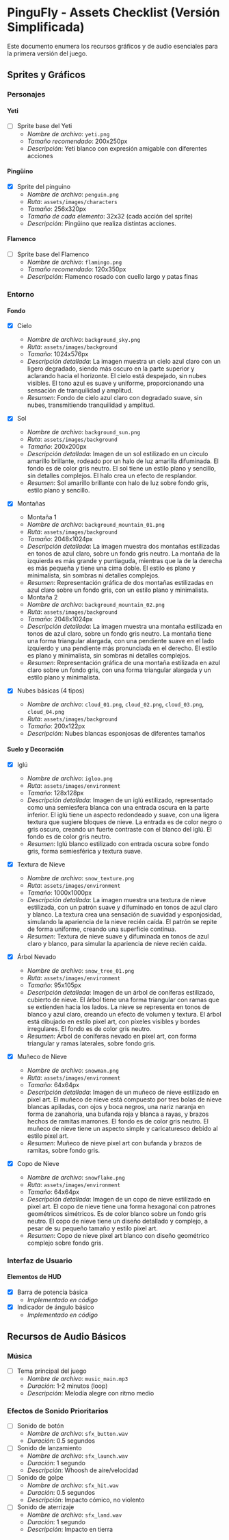 # PinguFly - Assets Checklist (Versión Simplificada)

Este documento enumera los recursos gráficos y de audio esenciales para la primera versión del juego.

## Sprites y Gráficos

### Personajes

#### Yeti
- [ ] Sprite base del Yeti
  - *Nombre de archivo*: `yeti.png`
  - *Tamaño recomendado*: 200x250px
  - *Descripción*: Yeti blanco con expresión amigable con diferentes acciones

#### Pingüino
- [X] Sprite del pinguino
  - *Nombre de archivo*: `penguin.png`
  - *Ruta*: `assets/images/characters`
  - *Tamaño*: 256x320px
  - *Tamaño de cada elemento*: 32x32 (cada acción del sprite)
  - *Descripción*: Pingüino que realiza distintas acciones.

#### Flamenco
- [ ] Sprite base del Flamenco
  - *Nombre de archivo*: `flamingo.png`
  - *Tamaño recomendado*: 120x350px
  - *Descripción*: Flamenco rosado con cuello largo y patas finas

### Entorno

#### Fondo
- [X] Cielo
  - *Nombre de archivo*: `background_sky.png`
  - *Ruta*: `assets/images/background`
  - *Tamaño*: 1024x576px
  - *Descripción detallada*: La imagen muestra un cielo azul claro con un ligero degradado, siendo más oscuro en la parte superior y aclarando hacia el horizonte. El cielo está despejado, sin nubes visibles. El tono azul es suave y uniforme, proporcionando una sensación de tranquilidad y amplitud.
  - *Resumen*: Fondo de cielo azul claro con degradado suave, sin nubes, transmitiendo tranquilidad y amplitud.

- [X] Sol
  - *Nombre de archivo*: `background_sun.png`
  - *Ruta*: `assets/images/background`
  - *Tamaño*: 200x200px
  - *Descripción detallada*: Imagen de un sol estilizado en un círculo amarillo brillante, rodeado por un halo de luz amarilla difuminada. El fondo es de color gris neutro. El sol tiene un estilo plano y sencillo, sin detalles complejos. El halo crea un efecto de resplandor.
  - *Resumen*: Sol amarillo brillante con halo de luz sobre fondo gris, estilo plano y sencillo.

- [X] Montañas
  - Montaña 1
  - *Nombre de archivo*: `background_mountain_01.png`
  - *Ruta*: `assets/images/background`
  - *Tamaño*: 2048x1024px
  - *Descripción detallada*: La imagen muestra dos montañas estilizadas en tonos de azul claro, sobre un fondo gris neutro. La montaña de la izquierda es más grande y puntiaguda, mientras que la de la derecha es más pequeña y tiene una cima doble. El estilo es plano y minimalista, sin sombras ni detalles complejos.
  - *Resumen*: Representación gráfica de dos montañas estilizadas en azul claro sobre un fondo gris, con un estilo plano y minimalista.
  - Montaña 2
  - *Nombre de archivo*: `background_mountain_02.png`
  - *Ruta*: `assets/images/background`
  - *Tamaño*: 2048x1024px
  - *Descripción detallada*: La imagen muestra una montaña estilizada en tonos de azul claro, sobre un fondo gris neutro. La montaña tiene una forma triangular alargada, con una pendiente suave en el lado izquierdo y una pendiente más pronunciada en el derecho. El estilo es plano y minimalista, sin sombras ni detalles complejos.
  - *Resumen*: Representación gráfica de una montaña estilizada en azul claro sobre un fondo gris, con una forma triangular alargada y un estilo plano y minimalista.

- [X] Nubes básicas (4 tipos)
  - *Nombre de archivo*: `cloud_01.png`, `cloud_02.png`, `cloud_03.png`, `cloud_04.png`
  - *Ruta*: `assets/images/background`
  - *Tamaño*: 200x122px
  - *Descripción*: Nubes blancas esponjosas de diferentes tamaños

#### Suelo y Decoración
- [X] Iglú
  - *Nombre de archivo*: `igloo.png`
  - *Ruta*: `assets/images/environment`
  - *Tamaño*: 128x128px
  - *Descripción detallada*: Imagen de un iglú estilizado, representado como una semiesfera blanca con una entrada oscura en la parte inferior. El iglú tiene un aspecto redondeado y suave, con una ligera textura que sugiere bloques de nieve. La entrada es de color negro o gris oscuro, creando un fuerte contraste con el blanco del iglú. El fondo es de color gris neutro.
  - *Resumen*: Iglú blanco estilizado con entrada oscura sobre fondo gris, forma semiesférica y textura suave.

- [X] Textura de Nieve
  - *Nombre de archivo*: `snow_texture.png`
  - *Ruta*: `assets/images/environment`
  - *Tamaño*: 1000x1000px
  - *Descripción detallada*: La imagen muestra una textura de nieve estilizada, con un patrón suave y difuminado en tonos de azul claro y blanco. La textura crea una sensación de suavidad y esponjosidad, simulando la apariencia de la nieve recién caída. El patrón se repite de forma uniforme, creando una superficie continua.
  - *Resumen*: Textura de nieve suave y difuminada en tonos de azul claro y blanco, para simular la apariencia de nieve recién caída.

- [X] Árbol Nevado
  - *Nombre de archivo*: `snow_tree_01.png`
  - *Ruta*: `assets/images/environment`
  - *Tamaño*: 95x105px
  - *Descripción detallada*: Imagen de un árbol de coníferas estilizado, cubierto de nieve. El árbol tiene una forma triangular con ramas que se extienden hacia los lados. La nieve se representa en tonos de blanco y azul claro, creando un efecto de volumen y textura. El árbol está dibujado en estilo pixel art, con píxeles visibles y bordes irregulares. El fondo es de color gris neutro.
  - *Resumen*: Árbol de coníferas nevado en pixel art, con forma triangular y ramas laterales, sobre fondo gris.

- [X] Muñeco de Nieve
  - *Nombre de archivo*: `snowman.png`
  - *Ruta*: `assets/images/environment`
  - *Tamaño*: 64x64px
  - *Descripción detallada*: Imagen de un muñeco de nieve estilizado en pixel art. El muñeco de nieve está compuesto por tres bolas de nieve blancas apiladas, con ojos y boca negros, una nariz naranja en forma de zanahoria, una bufanda roja y blanca a rayas, y brazos hechos de ramitas marrones. El fondo es de color gris neutro. El muñeco de nieve tiene un aspecto simple y caricaturesco debido al estilo pixel art.
  - *Resumen*: Muñeco de nieve pixel art con bufanda y brazos de ramitas, sobre fondo gris.

- [X] Copo de Nieve
  - *Nombre de archivo*: `snowflake.png`
  - *Ruta*: `assets/images/environment`
  - *Tamaño*: 64x64px
  - *Descripción detallada*: Imagen de un copo de nieve estilizado en pixel art. El copo de nieve tiene una forma hexagonal con patrones geométricos simétricos. Es de color blanco sobre un fondo gris neutro. El copo de nieve tiene un diseño detallado y complejo, a pesar de su pequeño tamaño y estilo pixel art.
  - *Resumen*: Copo de nieve pixel art blanco con diseño geométrico complejo sobre fondo gris.


### Interfaz de Usuario

#### Elementos de HUD
- [X] Barra de potencia básica
  - *Implementado en código*
- [X] Indicador de ángulo básico
  - *Implementado en código*

## Recursos de Audio Básicos

### Música
- [ ] Tema principal del juego
  - *Nombre de archivo*: `music_main.mp3`
  - *Duración*: 1-2 minutos (loop)
  - *Descripción*: Melodía alegre con ritmo medio

### Efectos de Sonido Prioritarios
- [ ] Sonido de botón
  - *Nombre de archivo*: `sfx_button.wav`
  - *Duración*: 0.5 segundos
- [ ] Sonido de lanzamiento
  - *Nombre de archivo*: `sfx_launch.wav`
  - *Duración*: 1 segundo
  - *Descripción*: Whoosh de aire/velocidad
- [ ] Sonido de golpe
  - *Nombre de archivo*: `sfx_hit.wav`
  - *Duración*: 0.5 segundos
  - *Descripción*: Impacto cómico, no violento
- [ ] Sonido de aterrizaje
  - *Nombre de archivo*: `sfx_land.wav`
  - *Duración*: 1 segundo
  - *Descripción*: Impacto en tierra
